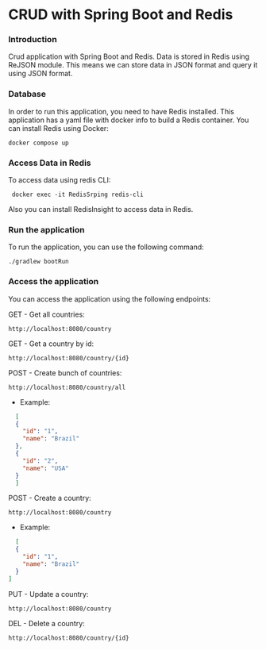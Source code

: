 # CRUD with Spring Boot and Redis

### Introduction

Crud application with Spring Boot and Redis. Data is stored in Redis using ReJSON module. This means we can store data
in JSON format and query it using JSON format.

### Database

In order to run this application, you need to have Redis installed. This application has a yaml file with docker info to
build a Redis container.
You can install Redis using Docker:

```shell
docker compose up
```

### Access Data in Redis

To access data using redis CLI:

```shell
 docker exec -it RedisSrping redis-cli
```

Also you can install RedisInsight to access data in Redis.

### Run the application

To run the application, you can use the following command:

```shell
./gradlew bootRun
```

### Access the application

You can access the application using the following endpoints:

GET - Get all countries:

```shell
http://localhost:8080/country
```

GET - Get a country by id:

```shell
http://localhost:8080/country/{id}
```

POST - Create bunch of countries:

```shell
http://localhost:8080/country/all
```

* Example:

```json
  [
  {
    "id": "1",
    "name": "Brazil"
  },
  {
    "id": "2",
    "name": "USA"
  }
  ]
  ```

POST - Create a country:

```shell
http://localhost:8080/country
```

* Example:

```json
  [
  {
    "id": "1",
    "name": "Brazil"
  }
]
  ```

PUT - Update a country:

```shell
http://localhost:8080/country
```

DEL - Delete a country:

```shell
http://localhost:8080/country/{id}
```